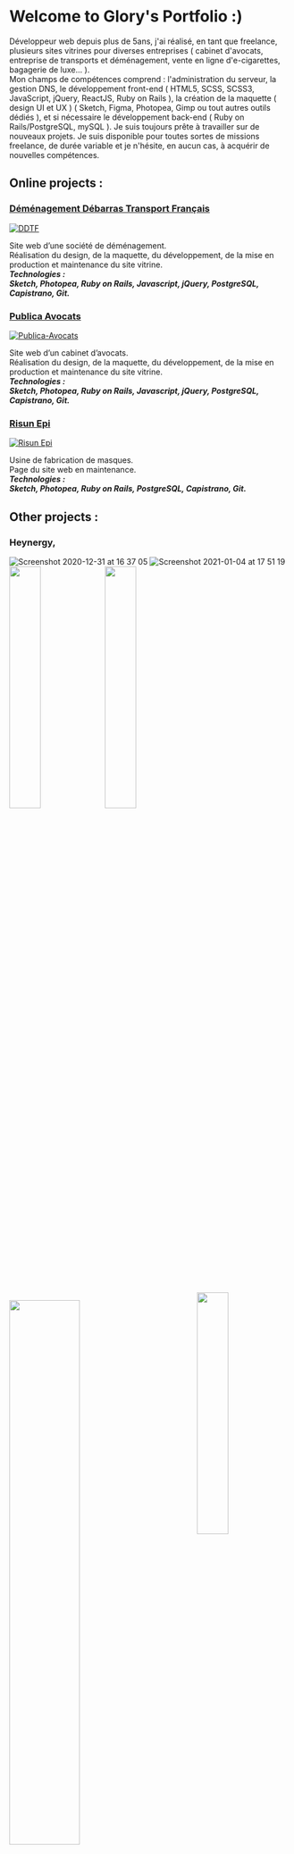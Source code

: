 # Welcome to Glory's Portfolio :)

Développeur web depuis plus de 5ans, j'ai réalisé, en tant que freelance, plusieurs sites vitrines pour diverses entreprises ( cabinet d'avocats, entreprise de transports et déménagement, vente en ligne d'e-cigarettes, bagagerie de luxe... ).   
Mon champs de compétences comprend : l'administration du serveur, la gestion DNS, le développement front-end ( HTML5, SCSS, SCSS3, JavaScript, jQuery, ReactJS, Ruby on Rails ), la création de la maquette ( design UI et UX ) ( Sketch, Figma, Photopea, Gimp ou tout autres outils dédiés ), et si nécessaire le développement back-end ( Ruby on Rails/PostgreSQL, mySQL ).
Je suis toujours prête à travailler sur de nouveaux projets.
Je suis disponible pour toutes sortes de missions freelance, de durée variable et je n'hésite, en aucun cas, à acquérir de nouvelles compétences. 
  
<!-- I am a freelance web developer since 2015.
I am always eager to work on new project, I like to acquire new skills and and I am not afraid to face the difficulties of programming.  
I've worked on several projects (web app, android app). I also created few websites in Ruby on Rails, JavaScript, jQuery, PostgreSQL, through the whole products pipeline (UX and UI design, DNS management, development, deployment, instances management, instances maintenance).  
Actually i'm looking for all kind of freelance missions.  -->
 


## Online projects :

### [Déménagement Débarras Transport Français](https://www.demenagement-ddtf.com/)


[![DDTF](https://user-images.githubusercontent.com/9435304/103358761-a81e6680-4ab6-11eb-8bdb-cd93987e4cfc.png)](https://www.demenagement-ddtf.com/)

  
Site web d’une société de déménagement.  
Réalisation du design, de la maquette, du développement, de la mise en production et maintenance du site vitrine.    
_**Technologies :  
Sketch, Photopea, Ruby on Rails, Javascript, jQuery, PostgreSQL, Capistrano, Git.**_


### [Publica Avocats](https://www.publica-avocats.com/)


[![Publica-Avocats](https://user-images.githubusercontent.com/9435304/103362862-04cf5080-4aba-11eb-8fc6-30da9d21d588.png)](https://www.publica-avocats.com/)
    
Site web d’un cabinet d’avocats.  
Réalisation du design, de la maquette, du développement, de la mise en production et maintenance du site vitrine.  
_**Technologies :    
Sketch, Photopea, Ruby on Rails, Javascript, jQuery, PostgreSQL, Capistrano, Git.**_

### [Risun Epi](https://risunepi.com/)


[![Risun Epi](https://user-images.githubusercontent.com/9435304/103365816-3bf53000-4ac1-11eb-964d-c94c4b92684e.png)](https://risunepi.com/)
  
Usine de fabrication de masques.   
Page du site web en maintenance.  
_**Technologies :    
Sketch, Photopea, Ruby on Rails, PostgreSQL, Capistrano, Git.**_

## Other projects :

### Heynergy, 


![Screenshot 2020-12-31 at 16 37 05](https://user-images.githubusercontent.com/9435304/103558358-d3d58e00-4eb4-11eb-8f4d-07d8ecc0b128.png)
![Screenshot 2021-01-04 at 17 51 19](https://user-images.githubusercontent.com/9435304/103558823-873e8280-4eb5-11eb-8648-feddad69b5f8.png)
<img src="https://user-images.githubusercontent.com/9435304/103690896-a9a7cd00-4f95-11eb-8185-292af623c2f1.png" width="33.33%" align="left"><img src="https://user-images.githubusercontent.com/9435304/103691056-d8be3e80-4f95-11eb-9d24-452dc822276a.png" width="33.33%" align="center"><img src="https://user-images.githubusercontent.com/9435304/103691093-eb387800-4f95-11eb-8532-d54c03dcca83.png" width="33.33%" align="right">    

<img src="https://user-images.githubusercontent.com/9435304/103691119-fa1f2a80-4f95-11eb-8e49-d01f58d88843.png" width="50%"><img src="https://user-images.githubusercontent.com/9435304/103691148-06a38300-4f96-11eb-841f-c51044f4545e.png" width="50%" align="right">

Comparateur de fournisseur d’énergie pour le conté de New York. Développement front-end et back-end.
Réalisation du design et de la maquette du site web.
Intégration du mode de paiement en ligne.
_**Technologies :  
Sketch, Ruby on Rails, Javascript, jQuery, Stripe.**_

### Cai Media,


![001-login page](https://user-images.githubusercontent.com/9435304/103559552-9a058700-4eb6-11eb-9042-d2c91a719fed.png)
![002-welcome Admin](https://user-images.githubusercontent.com/9435304/103559574-a558b280-4eb6-11eb-9bfa-c02ee59e4fe3.png)
<img src="https://user-images.githubusercontent.com/9435304/103559627-bdc8cd00-4eb6-11eb-8b1a-05bd6ad50392.png" width="50%"><img src="https://user-images.githubusercontent.com/9435304/103559840-126c4800-4eb7-11eb-9a84-bf765182d117.png" width="50%" align="right">  

Écrans Android publicitaire déstinés à être mis en place dans différentes boutiques (tabac, pharmacies...).
Réalisation du design et de la maquette de l’application de diffusion des vidéos publicitaire. Réalisation de l’application sous Android.
Réalisation du design et de la maquette du back-office (gestion du status des écrans, du contenu diffusé, listing des clients).
Développement front-end et back-end.  
_**Technologies :    
Sketch, Ruby on Rails, Javascript, jQuery, Android.**_
